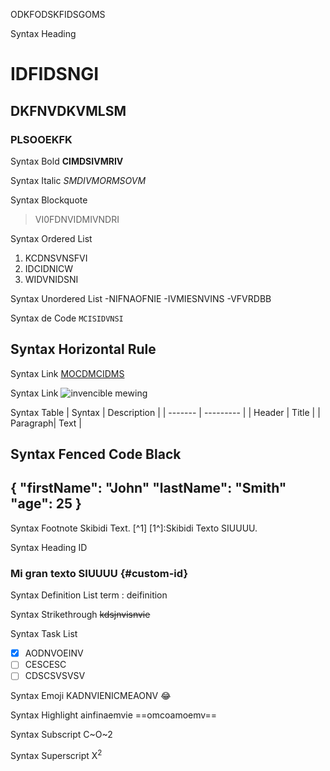 
ODKFODSKFIDSGOMS 

Syntax Heading
# IDFIDSNGI
## DKFNVDKVMLSM
### PLSOOEKFK

Syntax Bold
**CIMDSIVMRIV**

Syntax Italic 
*SMDIVMORMSOVM*

Syntax Blockquote
> VI0FDNVIDMIVNDRI

Syntax Ordered List
1. KCDNSVNSFVI
2. IDCIDNICW
3. WIDVNIDSNI

Syntax Unordered List
-NIFNAOFNIE
-IVMIESNVINS
-VFVRDBB

Syntax de Code
`MCISIDVNSI`

Syntax Horizontal Rule
 ---

Syntax Link
 [MOCDMCIDMS](www.google.com)

Syntax Link
 ![invencible mewing](C:\Users\elbin\mewing.jpeg)

Syntax Table
| Syntax | Description |
| ------- | --------- |
| Header | Title | 
| Paragraph| Text |

Syntax Fenced Code Black 
---
{
    "firstName": "John"
    "lastName": "Smith"
    "age": 25
    }
---

Syntax Footnote
Skibidi Text. [^1]
[1^]:Skibidi Texto SIUUUU.

Syntax Heading ID 
### Mi gran texto SIUUUU {#custom-id}

Syntax Definition List 
term
: deifinition

Syntax Strikethrough
~~kdsjnvisnvie~~

Syntax Task List 
- [x] AODNVOEINV
- [ ] CESCESC
- [ ] CDSCSVSVSV

Syntax Emoji
KADNVIENICMEAONV :joy:

Syntax Highlight
ainfinaemvie ==omcoamoemv==

Syntax Subscript C~O~2

Syntax Superscript 
X<sup>2</sup>
